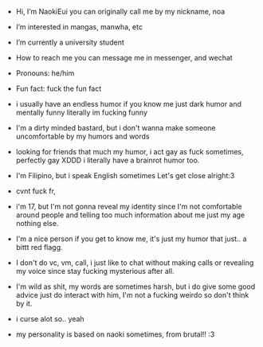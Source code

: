 -  Hi, I’m NaokiEui you can originally call me by my nickname, noa
-  I’m interested in mangas, manwha, etc
-  I’m currently a university student
-  How to reach me you can message me in messenger, and wechat
-  Pronouns: he/him 
-  Fun fact: fuck the fun fact
-  i usually have an endless humor if you know me just dark humor and mentally funny literally im fucking funny
-  I'm a dirty minded bastard, but i don't wanna make someone uncomfortable by my humors and words
-  looking for friends that much my humor, i act gay as fuck sometimes, perfectly gay XDDD i literally have a brainrot humor too.
- I'm Filipino, but i speak English sometimes Let's get close alright:3
- cvnt fuck fr,
- i'm 17, but I'm not gonna reveal my identity since
  I'm not comfortable around people and telling too much information about me just my age nothing else.
 - I'm a nice person if you get to know me, it's just my humor that just.. a bittt red flagg.
   
 - I don't do vc, vm, call, i just like to chat without making calls or revealing my voice since stay fucking mysterious after all.
 - I'm wild as shit, my words are sometimes harsh, but i do give some good advice just do interact with him, I'm not a fucking weirdo so don't think by it.
 - i curse alot so.. yeah 
 - my personality is based on naoki sometimes, from brutal!! :3 
